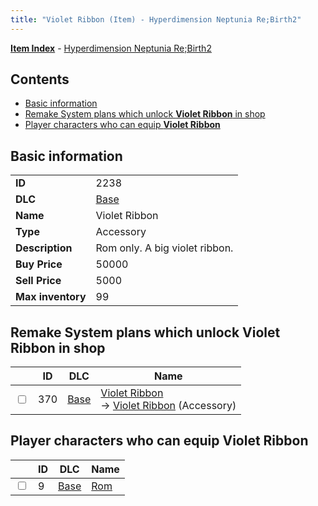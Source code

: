 ```yaml
---
title: "Violet Ribbon (Item) - Hyperdimension Neptunia Re;Birth2"
---
```


[**Item Index**](/neptunia/rb2/item/index.html) - [Hyperdimension Neptunia Re;Birth2](/neptunia/rb2)

## Contents

- [Basic information](#basic-information)
- [Remake System plans which unlock **Violet Ribbon** in shop](#remake-system-plans-which-unlock-violet-ribbon-in-shop)
- [Player characters who can equip **Violet Ribbon**](#player-characters-who-can-equip-violet-ribbon)

## Basic information

|   |   |
| -- | -- |
| **ID** | 2238 |
| **DLC** | [Base](/neptunia/rb2/dlc/0-base.html) |
| **Name** | Violet Ribbon |
| **Type** | Accessory |
| **Description** | Rom only. A big violet ribbon. |
| **Buy Price** | 50000 |
| **Sell Price** | 5000 |
| **Max inventory** | 99 |

## Remake System plans which unlock **Violet Ribbon** in shop

|    | ID | DLC | Name |
| -- | -- | --- | ---- |
| <input type="checkbox" id="rb2-remake-0-370" class="trackbox" /> | 370 | [Base](/neptunia/rb2/dlc/0-base.html) | [Violet Ribbon](/neptunia/rb2/remake/0-370-violet-ribbon.html)<br />→ [Violet Ribbon](/neptunia/rb2/item/0-2238-violet-ribbon.html) (Accessory) |

## Player characters who can equip **Violet Ribbon**

|    | ID | DLC | Name |
| -- | -- | --- | ---- |
| <input type="checkbox" id="rb2-player-0-9" class="trackbox" /> | 9 | [Base](/neptunia/rb2/dlc/0-base.html) | [Rom](/neptunia/rb2/player/0-9-rom.html) |